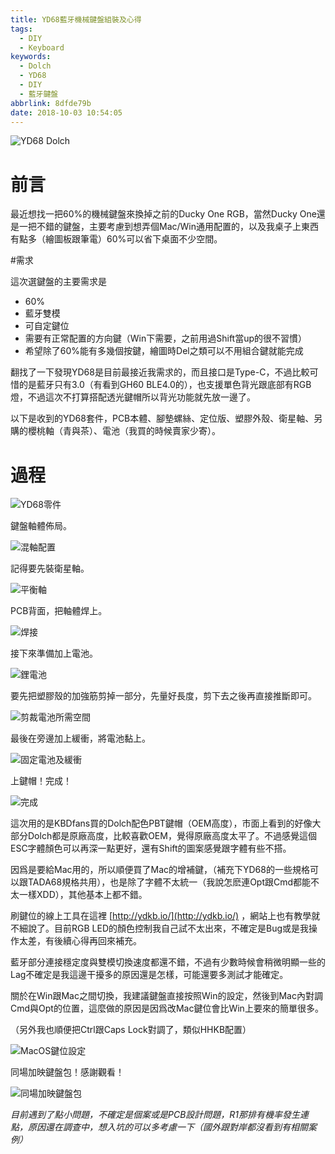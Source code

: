 ```yaml
---
title: YD68藍牙機械鍵盤組裝及心得
tags:
  - DIY
  - Keyboard
keywords:
  - Dolch
  - YD68
  - DIY
  - 藍牙鍵盤
abbrlink: 8dfde79b
date: 2018-10-03 10:54:05
---
```


![YD68 Dolch](https://res.cloudinary.com/driftkingtw/image/upload/v1538407629/blog/2018/10/YD68-%E8%97%8D%E7%89%99%E6%A9%9F%E6%A2%B0%E9%8D%B5%E7%9B%A4%E7%B5%84%E8%A3%9D-%E5%BF%83%E5%BE%97/P_20180929_234714_vHDR_Auto.jpg)

# 前言

最近想找一把60%的機械鍵盤來換掉之前的Ducky One RGB，當然Ducky One還是一把不錯的鍵盤，主要考慮到想弄個Mac/Win通用配置的，以及我桌子上東西有點多（繪圖板跟筆電）60%可以省下桌面不少空間。

#需求

這次選鍵盤的主要需求是

* 60%
* 藍牙雙模
* 可自定鍵位
* 需要有正常配置的方向鍵（Win下需要，之前用過Shift當up的很不習慣）
*  希望除了60%能有多幾個按鍵，繪圖時Del之類可以不用組合鍵就能完成

翻找了一下發現YD68是目前最接近我需求的，而且接口是Type-C，不過比較可惜的是藍牙只有3.0（有看到GH60 BLE4.0的），也支援單色背光跟底部有RGB燈，不過這次不打算搭配透光鍵帽所以背光功能就先放一邊了。

以下是收到的YD68套件，PCB本體、腳墊螺絲、定位版、塑膠外殼、衛星軸、另購的櫻桃軸（青與茶）、電池（我買的時候賣家少寄）。

# 過程

![YD68零件](https://res.cloudinary.com/driftkingtw/image/upload/v1538407627/blog/2018/10/YD68-%E8%97%8D%E7%89%99%E6%A9%9F%E6%A2%B0%E9%8D%B5%E7%9B%A4%E7%B5%84%E8%A3%9D-%E5%BF%83%E5%BE%97/P_20180929_195145_vHDR_On.jpg)

鍵盤軸體佈局。

![混軸配置](https://res.cloudinary.com/driftkingtw/image/upload/v1538407624/blog/2018/10/YD68-%E8%97%8D%E7%89%99%E6%A9%9F%E6%A2%B0%E9%8D%B5%E7%9B%A4%E7%B5%84%E8%A3%9D-%E5%BF%83%E5%BE%97/P_20180929_212316_vHDR_Auto.jpg)

記得要先裝衛星軸。

![平衡軸](https://res.cloudinary.com/driftkingtw/image/upload/v1538407634/blog/2018/10/YD68-%E8%97%8D%E7%89%99%E6%A9%9F%E6%A2%B0%E9%8D%B5%E7%9B%A4%E7%B5%84%E8%A3%9D-%E5%BF%83%E5%BE%97/P_20180929_224326_vHDR_Auto.jpg)

PCB背面，把軸體焊上。

![焊接](https://res.cloudinary.com/driftkingtw/image/upload/v1538407623/blog/2018/10/YD68-%E8%97%8D%E7%89%99%E6%A9%9F%E6%A2%B0%E9%8D%B5%E7%9B%A4%E7%B5%84%E8%A3%9D-%E5%BF%83%E5%BE%97/P_20180929_220021_vHDR_Auto.jpg)

接下來準備加上電池。

![鋰電池](https://res.cloudinary.com/driftkingtw/image/upload/v1538543857/blog/2018/10/YD68-%E8%97%8D%E7%89%99%E6%A9%9F%E6%A2%B0%E9%8D%B5%E7%9B%A4%E7%B5%84%E8%A3%9D-%E5%BF%83%E5%BE%97/P_20181003_124601_vHDR_Auto.jpg)

要先把塑膠殼的加強筋剪掉一部分，先量好長度，剪下去之後再直接推斷即可。

![剪裁電池所需空間](https://res.cloudinary.com/driftkingtw/image/upload/v1538543856/blog/2018/10/YD68-%E8%97%8D%E7%89%99%E6%A9%9F%E6%A2%B0%E9%8D%B5%E7%9B%A4%E7%B5%84%E8%A3%9D-%E5%BF%83%E5%BE%97/P_20181003_124824_vHDR_Auto.jpg)

最後在旁邊加上緩衝，將電池黏上。

![固定電池及緩衝](https://res.cloudinary.com/driftkingtw/image/upload/v1538543857/blog/2018/10/YD68-%E8%97%8D%E7%89%99%E6%A9%9F%E6%A2%B0%E9%8D%B5%E7%9B%A4%E7%B5%84%E8%A3%9D-%E5%BF%83%E5%BE%97/P_20181003_125641_vHDR_Auto.jpg)

上鍵帽！完成！

![完成](https://res.cloudinary.com/driftkingtw/image/upload/v1538407629/blog/2018/10/YD68-%E8%97%8D%E7%89%99%E6%A9%9F%E6%A2%B0%E9%8D%B5%E7%9B%A4%E7%B5%84%E8%A3%9D-%E5%BF%83%E5%BE%97/P_20180929_234714_vHDR_Auto.jpg)

這次用的是KBDfans買的Dolch配色PBT鍵帽（OEM高度），市面上看到的好像大部分Dolch都是原廠高度，比較喜歡OEM，覺得原廠高度太平了。不過感覺這個ESC字體顏色可以再深一點更好，還有Shift的圖案感覺跟字體有些不搭。

因爲是要給Mac用的，所以順便買了Mac的增補鍵，（補充下YD68的一些規格可以跟TADA68規格共用），也是除了字體不太統一（我說怎麽連Opt跟Cmd都能不太一樣XDD），其他基本上都不錯。

刷鍵位的線上工具在這裡 [http://ydkb.io/](http://ydkb.io/) ，網站上也有教學就不細說了。目前RGB LED的顏色控制我自己試不太出來，不確定是Bug或是我操作太差，有後續心得再回來補充。

藍牙部分連接穩定度與雙模切換速度都還不錯，不過有少數時候會稍微明顯一些的Lag不確定是我這邊干擾多的原因還是怎樣，可能還要多測試才能確定。

關於在Win跟Mac之間切換，我建議鍵盤直接按照Win的設定，然後到Mac內對調Cmd與Opt的位置，這麼做的原因是因爲改Mac鍵位會比Win上要來的簡單很多。

（另外我也順便把Ctrl跟Caps Lock對調了，類似HHKB配置）

![MacOS鍵位設定](https://res.cloudinary.com/driftkingtw/image/upload/v1538485581/blog/2018/10/YD68-%E8%97%8D%E7%89%99%E6%A9%9F%E6%A2%B0%E9%8D%B5%E7%9B%A4%E7%B5%84%E8%A3%9D-%E5%BF%83%E5%BE%97/Screen_Shot_2018-10-02_at_9.04.23_PM.png)

同場加映鍵盤包！感謝觀看！

![同場加映鍵盤包](https://res.cloudinary.com/driftkingtw/image/upload/v1538407632/blog/2018/10/YD68-%E8%97%8D%E7%89%99%E6%A9%9F%E6%A2%B0%E9%8D%B5%E7%9B%A4%E7%B5%84%E8%A3%9D-%E5%BF%83%E5%BE%97/P_20180930_001809_vHDR_Auto.jpg)

*目前遇到了點小問題，不確定是個案或是PCB設計問題，R1那排有機率發生連點，原因還在調查中，想入坑的可以多考慮一下（國外跟對岸都沒看到有相關案例）*